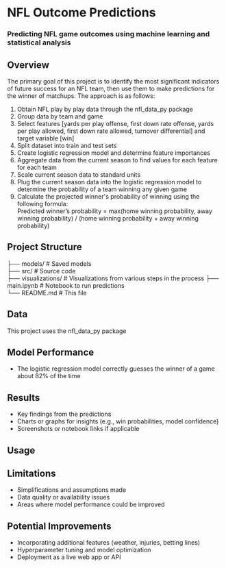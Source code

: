 #  NFL Outcome Predictions
###  Predicting NFL game outcomes using machine learning and statistical analysis

##  Overview
The primary goal of this project is to identify the most significant indicators of future success for an NFL team, then use them to make predictions for the winner of matchups. The approach is as follows:
1. Obtain NFL play by play data through the nfl_data_py package
2. Group data by team and game
3. Select features [yards per play offense, first down rate offense, yards per play allowed, first down rate allowed, turnover differential] and target variable [win]
4. Split dataset into train and test sets
5. Create logistic regression model and determine feature importances
6. Aggregate data from the current season to find values for each feature for each team
7. Scale current season data to standard units
8. Plug the current season data into the logistic regression model to determine the probability of a team winning any given game
9. Calculate the projected winner's probability of winning using the following formula:  
    Predicted winner’s probability = max(home winning probability, away winning probability) / (home winning probability + away winning probability)


##  Project Structure
├── models/ # Saved models  
├── src/ # Source code  
├── visualizations/ # Visualizations from various steps in the process
├── main.ipynb # Notebook to run predictions   
└── README.md # This file  

##  Data
This project uses the nfl_data_py package

##  Model Performance
- The logistic regression model correctly guesses the winner of a game about 82% of the time

##  Results
- Key findings from the predictions
- Charts or graphs for insights (e.g., win probabilities, model confidence)
- Screenshots or notebook links if applicable

##  Usage

##  Limitations
- Simplifications and assumptions made
- Data quality or availability issues
- Areas where model performance could be improved

##  Potential Improvements
- Incorporating additional features (weather, injuries, betting lines)
- Hyperparameter tuning and model optimization
- Deployment as a live web app or API
